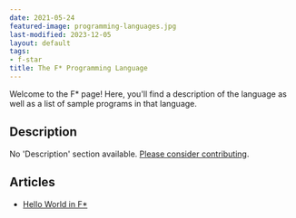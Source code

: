 ```yaml
---
date: 2021-05-24
featured-image: programming-languages.jpg
last-modified: 2023-12-05
layout: default
tags:
- f-star
title: The F* Programming Language
---
```


Welcome to the F\* page! Here, you'll find a description of the language as well as a list of sample programs in that language.

## Description

No 'Description' section available. [Please consider contributing](https://github.com/TheRenegadeCoder/sample-programs-website).

## Articles

- [Hello World in F\*](https://sampleprograms.io/projects/hello-world/f-star)